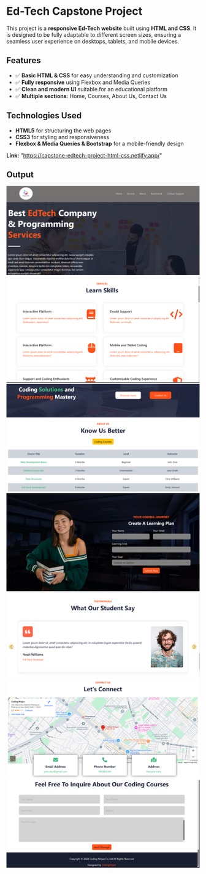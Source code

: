 # Ed-Tech Capstone Project

This project is a **responsive Ed-Tech website** built using **HTML and CSS**. It is designed to be fully adaptable to different screen sizes, ensuring a seamless user experience on desktops, tablets, and mobile devices.

## Features
- ✅ **Basic HTML & CSS** for easy understanding and customization
- ✅ **Fully responsive** using Flexbox and Media Queries
- ✅ **Clean and modern UI** suitable for an educational platform
- ✅ **Multiple sections**: Home, Courses, About Us, Contact Us

## Technologies Used
- **HTML5** for structuring the web pages
- **CSS3** for styling and responsiveness
- **Flexbox & Media Queries & Bootstrap** for a mobile-friendly design

 **Link:** "https://capstone-edtech-project-html-css.netlify.app/"

## Output
![alt text](image.png)
![alt text](image-1.png)
![alt text](image-3.png)
![alt text](image-4.png)
![alt text](image-5.png)
![alt text](image-6.png)
![alt text](image-7.png)